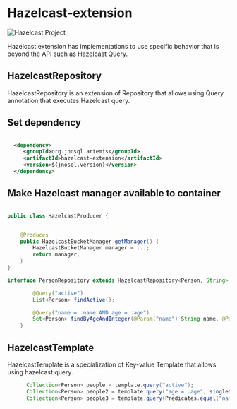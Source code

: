 # Hazelcast-extension

![Hazelcast Project](https://jnosql.github.io/img/logos/hazelcast.svg)


Hazelcast extension has implementations to use specific behavior that is beyond the API such as Hazelcast Query.

## HazelcastRepository

HazelcastRepository is an extension of Repository that allows using Query annotation that executes Hazelcast query.

## Set dependency


```xml

  <dependency>
     <groupId>org.jnosql.artemis</groupId>
     <artifactId>hazelcast-extension</artifactId>
     <version>${jnosql.version}</version>
  </dependency>
```

## Make Hazelcast manager available to container

```java

public class HazelcastProducer {


    @Produces
    public HazelcastBucketManager getManager() {
        HazelcastBucketManager manager = ...;
        return manager;
    }
}


```

```java
interface PersonRepository extends HazelcastRepository<Person, String> {

        @Query("active")
        List<Person> findActive();

        @Query("name = :name AND age = :age")
        Set<Person> findByAgeAndInteger(@Param("name") String name, @Param("age") Integer age);
    }   
```


## HazelcastTemplate

HazelcastTemplate is a specialization of Key-value Template that allows using hazelcast query.

```java
      Collection<Person> people = template.query("active");
      Collection<Person> people2 = template.query("age = :age", singletonMap("age", 10));
      Collection<Person> people3 = template.query(Predicates.equal("name",  "Poliana"));
```
